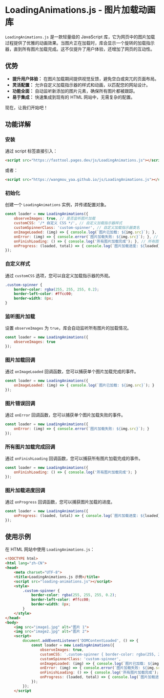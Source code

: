 # LoadingAnimations.js - 图片加载动画库
`LoadingAnimations.js` 是一款轻量级的 JavaScript 库，它为网页中的图片加载过程提供了优雅的动画效果。当图片正在加载时，库会显示一个旋转的加载指示器，直到所有图片加载完成。这不仅提升了用户体验，还增加了网页的互动性。
## 优势
- **提升用户体验：** 在图片加载期间提供视觉反馈，避免空白或突兀的页面布局。
- **灵活配置：** 允许自定义加载指示器的样式和动画，以匹配您的网站设计。
- **功能全面：** 自动监听新添加的图片元素，确保所有图片都被跟踪。
- **易于集成：** 快速集成到现有的 HTML 网站中，无需复杂的配置。

现在，让我们开始吧！

## 功能详解
### 安装
通过 script 标签直接引入：
```html
<script src="https://fasttool.pages.dev/js/LoadingAnimations.js"></script>
```
或者：
```html
<script src="https://wangmou_yaa.github.io/js/LoadingAnimations.js"></script>
```
### 初始化
创建一个 `LoadingAnimations` 实例，并传递配置对象。
```javascript
const loader = new LoadingAnimations({
    observeImages: true, // 是否监听图片加载
    customCSS: '/* 自定义 CSS */', // 自定义加载指示器样式
    customSpinnerClass: 'custom-spinner', // 自定义加载指示器类名
    onImageLoaded: (img) => { console.log(`图片已加载: ${img.src}`); }, // 图片加载回调
    onError: (img) => { console.error(`图片加载失败: ${img.src}`); }, // 图片错误回调
    onFinishLoading: () => { console.log('所有图片加载完成'); }, // 所有图片加载完成回调
    onProgress: (loaded, total) => { console.log(`图片加载进度: ${loaded}/${total}`); } // 图片加载进度回调
});
```
### 自定义样式
通过 `customCSS` 选项，您可以自定义加载指示器的外观。
```css
.custom-spinner {
    border-color: rgba(255, 255, 255, 0.2);
    border-left-color: #ffcc00;
    border-width: 8px;
}
```
### 监听图片加载
设置 `observeImages` 为 `true`，库会自动监听所有图片的加载情况。
```javascript
const loader = new LoadingAnimations({
    observeImages: true
});
```
### 图片加载回调
通过 `onImageLoaded` 回调函数，您可以捕获单个图片加载完成的事件。
```javascript
const loader = new LoadingAnimations({
    onImageLoaded: (img) => { console.log(`图片已加载: ${img.src}`); }
});
```
### 图片错误回调
通过 `onError` 回调函数，您可以捕获单个图片加载失败的事件。
```javascript
const loader = new LoadingAnimations({
    onError: (img) => { console.error(`图片加载失败: ${img.src}`); }
});
```
### 所有图片加载完成回调
通过 `onFinishLoading` 回调函数，您可以捕获所有图片加载完成的事件。
```javascript
const loader = new LoadingAnimations({
    onFinishLoading: () => { console.log('所有图片加载完成'); }
});
```
### 图片加载进度回调
通过 `onProgress` 回调函数，您可以捕获图片加载的进度。
```javascript
const loader = new LoadingAnimations({
    onProgress: (loaded, total) => { console.log(`图片加载进度: ${loaded}/${total}`); }
});
```
## 使用示例
在 HTML 网站中使用 `LoadingAnimations.js`：
```html
<!DOCTYPE html>
<html lang="zh-CN">
<head>
    <meta charset="UTF-8">
    <title>LoadingAnimations.js 示例</title>
    <script src="loading-animations.js"></script>
    <style>
        .custom-spinner {
            border-color: rgba(255, 255, 255, 0.2);
            border-left-color: #ffcc00;
            border-width: 8px;
        }
    </style>
</head>
<body>
    <img src="image1.jpg" alt="图片 1">
    <img src="image2.jpg" alt="图片 2">
    <script>
        document.addEventListener('DOMContentLoaded', () => {
            const loader = new LoadingAnimations({
                observeImages: true,
                customCSS: '.custom-spinner { border-color: rgba(255, 255, 255, 0.2); border-left-color: #ffcc00; border-width: 8px; }',
                customSpinnerClass: 'custom-spinner',
                onImageLoaded: (img) => { console.log(`图片已加载: ${img.src}`); },
                onError: (img) => { console.error(`图片加载失败: ${img.src}`); },
                onFinishLoading: () => { console.log('所有图片加载完成'); },
                onProgress: (loaded, total) => { console.log(`图片加载进度: ${loaded}/${total}`); }
            });
        });
    </script
